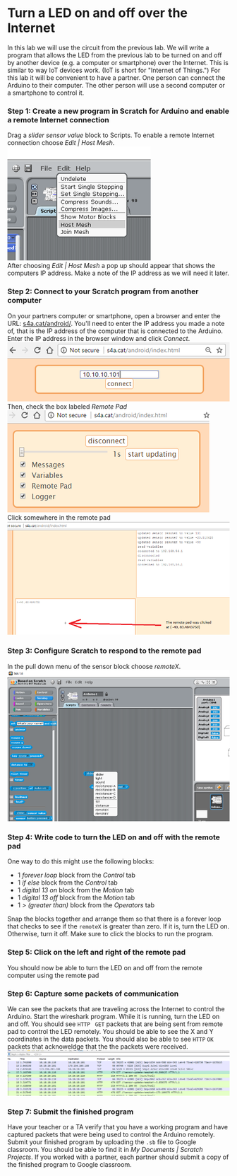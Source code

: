 # Turn a LED on and off over the Internet
In this lab we will use the circuit from the previous lab. We will write a program that allows the LED from the previous lab to be turned on and off by another device (e.g. a computer or smartphone) over the Internet. This is similar to way IoT devices work. (IoT is short for "Internet of Things.") For this lab it will be convenient to have a partner. One person can connect the Arduino to their computer. The other person will use a second computer or a smartphone to control it.
### Step 1: Create a new program in Scratch for Arduino and enable a remote Internet connection
Drag a *slider sensor value* block to Scripts. To enable a remote Internet connection choose *Edit | Host Mesh*.   
![](IOT1.png)    
After choosing *Edit | Host Mesh* a pop up should appear that shows the computers IP address. Make a note of the IP address as we will need it later.   
   
### Step 2: Connect to your Scratch program from another computer
On your partners computer or smartphone, open a browser and enter the URL: [s4a.cat/android/](http://s4a.cat/android/index.html). You'll need to enter the IP address you made a note of, that is the IP address of the computer that is connected to the Arduino. Enter the IP address in the browser window and click *Connect*.   
![](IOT1half.png)   
Then, check the box labeled *Remote Pad*   
![](IOT2.png)   
Click somewhere in the remote pad   
![](IOT3.png)   

### Step 3: Configure Scratch to respond to the remote pad
In the pull down menu of the sensor block choose *remoteX*.   
![](IOT4.png)   
  

### Step 4: Write code to turn the LED on and off with the remote pad
One way to do this might use the following blocks:
- 1 *forever loop* block from the *Control* tab
- 1 *if else* block from the *Control* tab
- 1 *digital 13 on* block from the *Motion* tab
- 1 *digital 13 off* block from the *Motion* tab
- 1 *> (greater than)* block from the *Operators* tab  

Snap the blocks together and arrange them so that there is a forever loop that checks to see if the `remoteX` is greater than zero. If it is, turn the LED on. Otherwise, turn it off. Make sure to click the blocks to run the program.
 

### Step 5: Click on the left and right of the remote pad
You should now be able to turn the LED on and off from the remote computer using the remote pad 

### Step 6: Capture some packets of communication
We can see the packets that are traveling across the Internet to control the Arduino. Start the wireshark program. While it is running, turn the LED on and off. You should see `HTTP ` `GET` packets that are being sent from remote pad to control the LED remotely. You should be able to see the X and Y coordinates in the data packets. You should also be able to see `HTTP` `OK` packets that acknoweldge that the the packets were received.                  
![](IOT8.png)

### Step 7: Submit the finished program
Have your teacher or a TA verify that you have a working program and have captured packets that were being used to control the Arduino remotely. Submit your finished program by uploading the `.sb` file to Google classroom. You should be able to find it in *My Documents | Scratch Projects*. If you worked with a partner, each partner should submit a copy of the finished program to Google classroom. 
